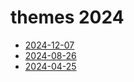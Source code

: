 # themes 2024

- [2024-12-07](2024-12-07.md)
- [2024-08-26](2024-08-26.md)
- [2024-04-25](2024-04-25.md)
